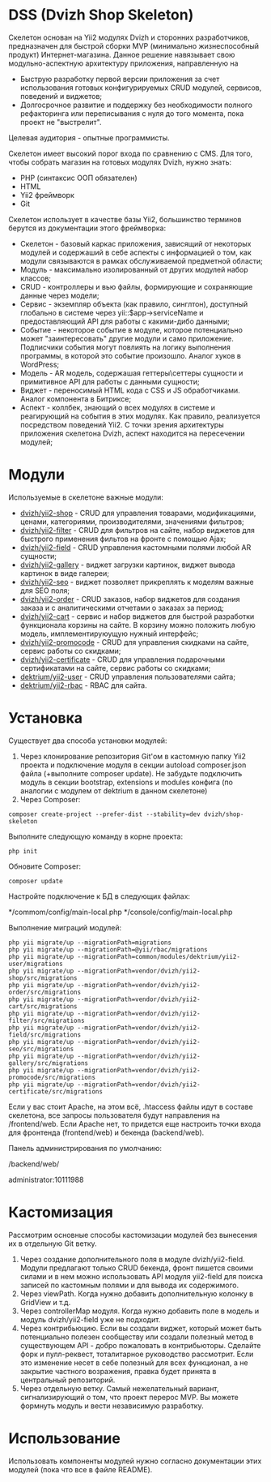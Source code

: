DSS (Dvizh Shop Skeleton)
===============================

Скелетон основан на Yii2 модулях Dvizh и сторонних разработчиков, предназначен для быстрой сборки MVP (минимально жизнеспособный продукт) Интернет-магазина. Данное решение навязывает свою модульно-аспектную архитектуру приложения, направленную на

* Быструю разработку первой версии приложения за счет использования готовых конфигурируемых CRUD модулей, сервисов, поведений и виджетов;
* Долгосрочное развитие и поддержку без необходимости полного рефакторинга или переписывания с нуля до того момента, пока проект не "выстрелит".

Целевая аудитория - опытные программисты.

Скелетон имеет высокий порог входа по сравнению с CMS. Для того, чтобы собрать магазин на готовых модулях Dvizh, нужно знать:

* PHP (синтаксис ООП обязателен)
* HTML
* Yii2 фреймворк
* Git

Скелетон использует в качестве базы Yii2, большинство терминов берутся из документации этого фреймворка:

* Скелетон - базовый каркас приложения, зависящий от некоторых модулей и содержаший в себе аспекты с информацией о том, как модули связываются в рамках обслуживаемой предметной области;
* Модуль - максимально изолированный от других модулей набор классов;
* CRUD - контроллеры и вью файлы, формирующие и сохраняющие данные через модели;
* Сервис - экземпляр объекта (как правило, синглтон), доступный глобально в системе через yii::$app->serviceName и предоставляющий API для работы с какими-дибо данными;
* Событие - некоторое событие в модуле, которое потенциально может "заинтересовать" другие модули и само приложение. Подписчики события могут повлиять на логику выполнения программы, в которой это событие произошло. Аналог хуков в WordPress;
* Модель - AR модель, содержашая геттеры\сеттеры сущности и примитивное API для работы с данными сущности;
* Виджет - переносимый HTML кода с CSS и JS обработчиками. Аналог компонента в Битриксе;
* Аспект - коллбек, знающий о всех модулях в системе и реагирующий на события в этих  модулях. Как правило, реализуется посредством поведений Yii2. С точки зрения архитектуры приложения скелетона Dvizh, аспект находится на пересечении модулей;

Модули
===============================
Используемые в скелетоне важные модули:

* [dvizh/yii2-shop](https://github.com/dvizh/yii2-shop) - CRUD для управления товарами, модификациями, ценами, категориями, производителями, значениями фильтров;
* [dvizh/yii2-filter](https://github.com/dvizh/yii2-filter) - CRUD для фильтров на сайте, набор виджетов для быстрого применения фильтов на фронте с помощью Ajax;
* [dvizh/yii2-field](https://github.com/dvizh/yii2-field) - CRUD управления кастомными полями любой AR сущности;
* [dvizh/yii2-gallery](https://github.com/dvizh/yii2-gallery) - виджет загрузки картинок, виджет вывода картинок в виде галереи;
* [dvizh/yii2-seo](https://github.com/dvizh/yii2-seo) - виджет позволяет прикреплять к моделям важные для SEO поля;
* [dvizh/yii2-order](https://github.com/dvizh/yii2-order) - CRUD заказов, набор виджетов для создания заказа и с аналитическими отчетами о заказах за период;
* [dvizh/yii2-cart](https://github.com/dvizh/yii2-cart) - сервис и набор виджетов для быстрой разработки функционала корзины на сайте. В корзину можно положить любую модель, имплементируюущую нужный интерфейс;
* [dvizh/yii2-promocode](https://github.com/dvizh/yii2-promocode) - CRUD для управления скидками на сайте, сервис работы со скидками;
* [dvizh/yii2-certificate](https://github.com/dvizh/yii2-certificate) - CRUD для управления подарочными сертификатами на сайте, сервис работы со скидками;
* [dektrium/yii2-user](https://github.com/dektrium/yii2-user) - CRUD управления пользователями сайта;
* [dektrium/yii2-rbac](https://github.com/dektrium/yii2-rbac) - RBAC для сайта.


Установка
===============================

Существует два способа установки модулей:
1) Через клонирование репозитория Git'ом в кастомную папку Yii2 проекта и подключение модуля в секции autoload composer.json файла (+выполните composer update). Не забудьте подключить модуль в секции bootstrap, extensions и modules конфига (по аналогии с модулем от dektrium в данном скелетоне)
2) Через Composer:

```
composer create-project --prefer-dist --stability=dev dvizh/shop-skeleton
```

Выполните следующую команду в корне проекта:

```
php init
```

Обновите Composer:

```
composer update
```

Настройте подключение к БД в следующих файлах:    

*/commom/config/main-local.php
*/console/config/main-local.php

Выполнение миграций модулей:

```
php yii migrate/up --migrationPath=migrations
php yii migrate/up --migrationPath=@yii/rbac/migrations
php yii migrate/up --migrationPath=common/modules/dektrium/yii2-user/migrations
php yii migrate/up --migrationPath=vendor/dvizh/yii2-shop/src/migrations
php yii migrate/up --migrationPath=vendor/dvizh/yii2-order/src/migrations
php yii migrate/up --migrationPath=vendor/dvizh/yii2-cart/src/migrations
php yii migrate/up --migrationPath=vendor/dvizh/yii2-filter/src/migrations
php yii migrate/up --migrationPath=vendor/dvizh/yii2-field/src/migrations
php yii migrate/up --migrationPath=vendor/dvizh/yii2-seo/src/migrations
php yii migrate/up --migrationPath=vendor/dvizh/yii2-gallery/src/migrations
php yii migrate/up --migrationPath=vendor/dvizh/yii2-promocode/src/migrations
php yii migrate/up --migrationPath=vendor/dvizh/yii2-certificate/src/migrations
```

Если у вас стоит Apache, на этом всё, .htaccess файлы идут в составе скелетона, все запросы пользователя будут направления на /frontend/web.
Если Apache нет, то придется еще настроить точки входа для фронтенда (frontend/web) и бекенда (backend/web).

Панель администрирования по умолчанию:

/backend/web/

administrator:10111988

Кастомизация
===============================
Рассмотрим основные способы кастомизации модулей без вынесения их в отдельную Git ветку.

1) Через создание дополнительного поля в модуле dvizh/yii2-field. Модули предлагают только CRUD бекенда, фронт пишется своими силами и в нем можно использовать API модуля yii2-field для поиска записей по кастомным полями и для вывода их содержимого.
2) Через viewPath. Когда нужно добавить дополнительную колонку в GridView и т.д.
3) Через controllerMap модуля. Когда нужно добавить поле в модель и модуль dvizh/yii2-field уже не подходит.
4) Через контрибьюцию. Если вы создали виджет, который может быть потенциально полезен сообществу или создали полезный метод в существующем API - добро пожаловать в контрибьюторы. Сделайте форк и пулл-реквест, тоталитарное руководство рассмотрит. Если это изменение несет в себе полезный для всех функционал, а не закрытие частного возражения, правка будет принята в центральный репозиторий.
5) Через отдельную ветку. Самый нежелательный вариант, сигнализирующий о том, что проект перерос MVP. Вы можете формнуть модуль и вести независимую разработку.

Использование
===============================
Использовать компоненты модулей нужно согласно документации этих модулей (пока что все в файле README).
